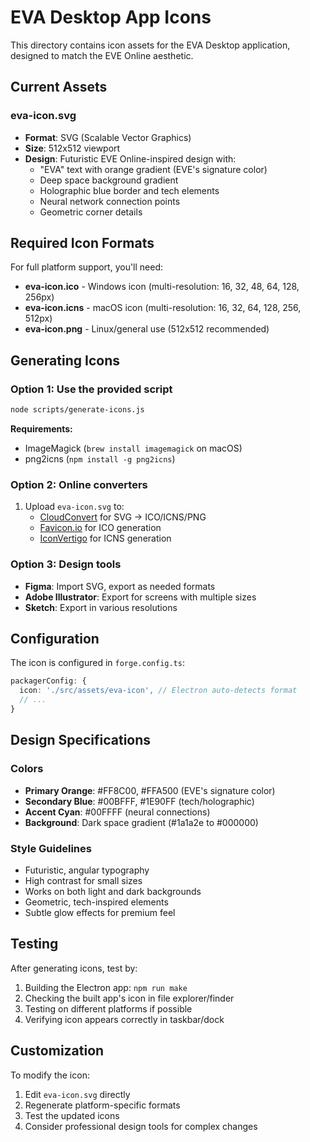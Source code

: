 # EVA Desktop App Icons

This directory contains icon assets for the EVA Desktop application, designed to match the EVE Online aesthetic.

## Current Assets

### eva-icon.svg
- **Format**: SVG (Scalable Vector Graphics)
- **Size**: 512x512 viewport
- **Design**: Futuristic EVE Online-inspired design with:
  - "EVA" text with orange gradient (EVE's signature color)
  - Deep space background gradient
  - Holographic blue border and tech elements
  - Neural network connection points
  - Geometric corner details

## Required Icon Formats

For full platform support, you'll need:

- **eva-icon.ico** - Windows icon (multi-resolution: 16, 32, 48, 64, 128, 256px)
- **eva-icon.icns** - macOS icon (multi-resolution: 16, 32, 64, 128, 256, 512px)  
- **eva-icon.png** - Linux/general use (512x512 recommended)

## Generating Icons

### Option 1: Use the provided script
```bash
node scripts/generate-icons.js
```

**Requirements:**
- ImageMagick (`brew install imagemagick` on macOS)
- png2icns (`npm install -g png2icns`)

### Option 2: Online converters
1. Upload `eva-icon.svg` to:
   - [CloudConvert](https://cloudconvert.com) for SVG → ICO/ICNS/PNG
   - [Favicon.io](https://favicon.io/favicon-converter/) for ICO generation
   - [IconVertigo](https://iconvertigo.com/) for ICNS generation

### Option 3: Design tools
- **Figma**: Import SVG, export as needed formats
- **Adobe Illustrator**: Export for screens with multiple sizes
- **Sketch**: Export in various resolutions

## Configuration

The icon is configured in `forge.config.ts`:
```typescript
packagerConfig: {
  icon: './src/assets/eva-icon', // Electron auto-detects format
  // ...
}
```

## Design Specifications

### Colors
- **Primary Orange**: #FF8C00, #FFA500 (EVE's signature color)
- **Secondary Blue**: #00BFFF, #1E90FF (tech/holographic)
- **Accent Cyan**: #00FFFF (neural connections)
- **Background**: Dark space gradient (#1a1a2e to #000000)

### Style Guidelines
- Futuristic, angular typography
- High contrast for small sizes
- Works on both light and dark backgrounds
- Geometric, tech-inspired elements
- Subtle glow effects for premium feel

## Testing

After generating icons, test by:
1. Building the Electron app: `npm run make`
2. Checking the built app's icon in file explorer/finder
3. Testing on different platforms if possible
4. Verifying icon appears correctly in taskbar/dock

## Customization

To modify the icon:
1. Edit `eva-icon.svg` directly
2. Regenerate platform-specific formats
3. Test the updated icons
4. Consider professional design tools for complex changes